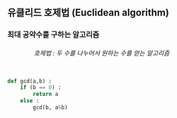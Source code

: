 <h2> 유클리드 호제법 (Euclidean algorithm)</h2>

<h3> 최대 공약수를 구하는 알고리즘</h3>
<h6>
&emsp;&emsp;&emsp;&emsp;  호제법 : 두 수를 나누어서 원하는 수를 얻는 알고리즘
</h6> 

```python

def gcd(a,b) :
    if (b == 0) :
        return a
    else :
        gcd(b, a%b)
        
```

